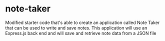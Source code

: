 # note-taker
Modified starter code that's able to create an application called Note Taker that can be used to write and save notes. This application will use an Express.js back end and will save and retrieve note data from a JSON file
